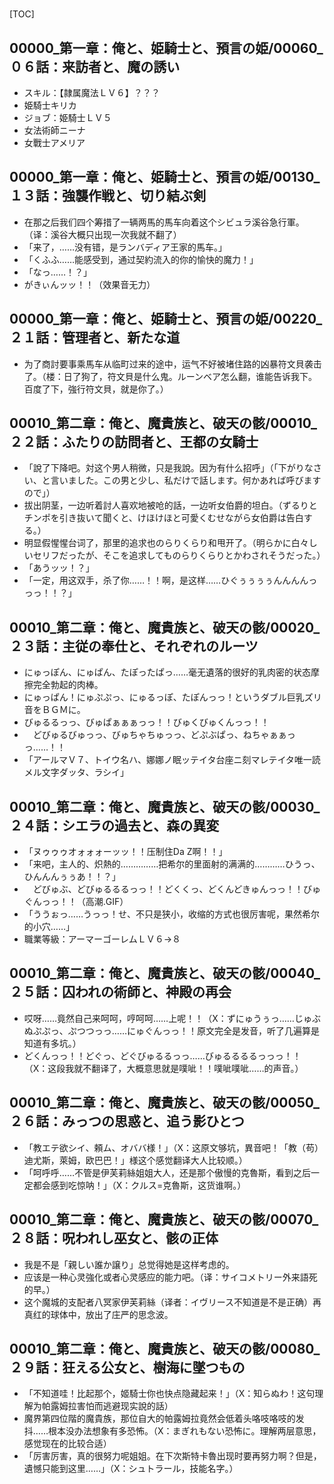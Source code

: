 # 

[TOC]

## 00000_第一章：俺と、姫騎士と、預言の姫/00060_０６話：来訪者と、魔の誘い

- スキル：【隷属魔法ＬＶ６】？？？
- 姫騎士キリカ
- ジョブ：姫騎士ＬＶ５
- 女法術師ニーナ
- 女戰士アメリア


## 00000_第一章：俺と、姫騎士と、預言の姫/00130_１３話：強襲作戦と、切り結ぶ剣

- 在那之后我们四个筹措了一辆两馬的馬车向着这个シビュラ溪谷急行軍。（译：溪谷大概只出现一次我就不翻了）
- 「来了，……没有错，是ランバディア王家的馬车。」
- 「くふふ……能感受到，通过契約流入的你的愉快的魔力！」
- 「なっ……！？」
- がきぃんッッ！！（效果音无力）


## 00000_第一章：俺と、姫騎士と、預言の姫/00220_２１話：管理者と、新たな道

- 为了商討要事乘馬车从临町过来的途中，运气不好被堵住路的凶暴符文貝袭击了。（楼：日了狗了，符文貝是什么鬼。ルーンベア怎么翻，谁能告诉我下。百度了下，強行符文貝，就是你了。）


## 00010_第二章：俺と、魔貴族と、破天の骸/00010_２２話：ふたりの訪問者と、王都の女騎士

- 「說了下降吧。対这个男人稍微，只是我說。因为有什么招呼」（「下がりなさい、と言いました。この男と少し、私だけで話します。何かあれば呼びますので」）
- 拔出阴茎，一边听着討人喜欢地被呛的話，一边听女伯爵的坦白。（ずるりとチンポを引き抜いて聞くと、けほけほと可愛くむせながら女伯爵は告白する。）
- 明显假惺惺台词了，那里的追求也のらりくらり和甩开了。（明らかに白々しいセリフだったが、そこを追求してものらりくらりとかわされそうだった。）
- 「あうッッ！？」
- 「一定，用这双手，杀了你……！！啊，是这样……ひぐぅぅぅぅんんんんっっっ！！？」


## 00010_第二章：俺と、魔貴族と、破天の骸/00020_２３話：主従の奉仕と、それぞれのルーツ

- にゅっぽん、にゅぱん、たぽったぱっ……毫无遺落的很好的乳肉密的状态摩擦完全勃起的肉棒。
- にゅっぱん！にゅぷぷっ、にゅるっぽ、たぽんっっ！というダブル巨乳ズリ音をＢＧＭに。
- びゅるるっっ、びゅぱぁぁぁっっ！！びゅくびゅくんっっ！！
- 　どびゅるびゅっっ、びゅちゃちゅっっ、どぷぶぱっ、ねちゃぁぁっっ……！！
- 「アールマＶ７、トイウ名ハ、娜娜ノ眠ッテイタ台座ニ刻マレテイタ唯一読メル文字ダッタ、ラシイ」


## 00010_第二章：俺と、魔貴族と、破天の骸/00030_２４話：シエラの過去と、森の異変

- 「ヌゥゥゥオォォォーッッ！！压制住Da Z啊！！」
- 「来吧，主人的、炽熱的……………把希尔的里面射的满满的…………ひうっ、ひんんんぅぅあ！！？」
- 　どびゅぶ、どびゅるるるっっ！！どくくっ、どくんどきゅんっっ！！びゅぐんっっ！！（高潮.GIF）
- 「ううぉっ……うっっ！せ、不只是狭小，收缩的方式也很厉害呢，果然希尔的小穴……」
- 職業等級：アーマーゴーレムＬＶ６→８


## 00010_第二章：俺と、魔貴族と、破天の骸/00040_２５話：囚われの術師と、神殿の再会

- 哎呀……竟然自己来呵呵，哼呵呵……上呢！！（X：ずにゅうぅっ……じゅぶぬぷぷっ、ぷつつっっ……にゅぐんっっ！！原文完全是发音，听了几遍算是知道有多坑。）
- どくんっっ！！どぐっ、どぐびゅるるっっ……びゅるるるるっっっ！！（X：这段我就不翻译了，大概意思就是噗呲！！噗呲噗呲……的声音。）


## 00010_第二章：俺と、魔貴族と、破天の骸/00050_２６話：みっつの思惑と、追う影ひとつ

- 「教エテ欲シイ、頼ム、オババ様！」（X：这原文够坑，異音吧！「教（苟）迪尤斯，萊姆，欧巴巴！」様这个感觉翻译大人比较顺。）
- 「呵呼呼……不管是伊芙莉絲姐姐大人，还是那个傲慢的克魯斯，看到之后一定都会感到吃惊呐！」（X：クルス=克魯斯，这货谁啊。）


## 00010_第二章：俺と、魔貴族と、破天の骸/00070_２８話：呪われし巫女と、骸の正体

- 我是不是「親しい誰か譲り」总觉得她是这样考虑的。
- 应该是一种心灵強化或者心灵感应的能力吧。（译：サイコメトリー外来語死的早。）
- 这个魔城的支配者八冥家伊芙莉絲（译者：イヴリース不知道是不是正确）再真红的球体中，放出了庄严的思念波。


## 00010_第二章：俺と、魔貴族と、破天の骸/00080_２９話：狂える公女と、樹海に墜つもの

- 「不知道哇！比起那个，姬騎士你也快点隐藏起来！」（X：知らぬわ！这句理解为帕露姆拉害怕而逃避现实說的話）
- 魔界第四位階的魔貴族，那位自大的帕露姆拉竟然会低着头咯吱咯吱的发抖……根本没办法想象有多恐怖。（X：まぎれもない恐怖に。理解两层意思，感觉现在的比较合适）
- 「厉害厉害，真的很努力呢姐姐。在下次斯特卡魯出现时要再努力啊？但是，遺憾只能到这里……」（X：シュトラール，技能名字。）
